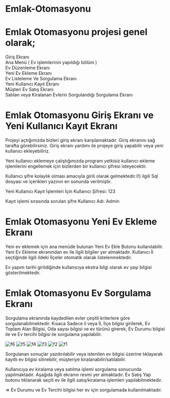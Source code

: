 # Emlak-Otomasyonu

# Emlak Otomasyonu projesi genel olarak;

Giriş Ekranı <br>
Ana Menü ( Ev işlemlerinin yapıldığı bölüm ) <br>
Ev Düzenleme Ekranı<br>
Yeni Ev Ekleme Ekranı<br>
Ev Listeleme Ve Sorgulama Ekranı<br>
Yeni Kullanıcı Kayıt Ekranı<br>
Müşteri Ev Satış Ekranı<br>
Satılan veya Kiralanan Evlerin Sorgulandığı Sorgulama Ekranı<br>

# Emlak Otomasyonu Giriş Ekranı ve Yeni Kullanıcı Kayıt Ekranı
Projeyi açtığımızda bizleri giriş ekranı karşılamaktadır. Giriş ekranını sağ tarafta görebilirsiniz. Giriş ekranı yardımı ile projeye giriş yapabilir veya yeni kullanıcı ekleyebiliriz.<br>

Yeni kullanıcı eklemeye çalıştığımızda program yetkisiz kullanıcı ekleme işlemlerini engellemek için bizlerden bir kullanıcı şifresi isteyecektir.<br>

Kullanıcı şifre kolaylık olması amacıyla girili olarak gelmektedir.(!) ilgili Sql dosyası ve içerikleri yazının en sonunda verilmiştir.<br>

Yeni Kullanıcı Kayıt İşlemleri İçin Kullanıcı Şifresi:  123<br>

Kayıt işlemi sırasında sorulan şifre Kullanıcı Adı: Admin<br>

# Emlak Otomasyonu Yeni Ev Ekleme Ekranı
Yeni ev eklemek için ana menüde bulunan Yeni Ev Ekle Butonu kullanılabilir. Yeni Ev Ekleme ekranından ev ile ilgili bilgiler yer almaktadır. Kullanıcı İl seçtiğinde ilgili ildeki İlçeler otomatik olarak listelenmektedir.<br>

Ev yapım tarihi girildiğinde kullanıcıya ekstra bilgi olarak ev yaşı bilgisi gösterilmektedir.<br>

# Emlak Otomasyonu Ev Sorgulama Ekranı
Sorgulama ekranında kaydedilen evler çeşitli kriterlere göre sorgulanabilmektedir. Kısaca Sadece il veya İl, İlçe bilgisi girilerek, Ev Toplam Alan Bilgisi, Oda sayısı bilgisi ve ev türünü girerek, Ev Durumu bilgisi ile ve Ev tercihi bilgisi ile sorgulama yapılabilir.<br>

![f6](https://github.com/ilkay07/EmlakTakip/assets/171794358/361af29d-6ba0-4f9f-92e7-add1936f3f84)
![f5](https://github.com/ilkay07/EmlakTakip/assets/171794358/86c01919-e516-4e15-92c6-4b379a453d17)
![f4](https://github.com/ilkay07/EmlakTakip/assets/171794358/4fbd0e38-c0d4-4ab3-8cf2-5f745aa96d73)
![f3](https://github.com/ilkay07/EmlakTakip/assets/171794358/a4b04b38-efb2-47b6-8ba9-6e5b1153dfe4)
![f2](https://github.com/ilkay07/EmlakTakip/assets/171794358/88964076-866a-4855-94f6-c78e295809bd)
![f1](https://github.com/ilkay07/EmlakTakip/assets/171794358/d0267a39-1c6f-42ea-9617-1f0a35838e89)

Sorgulanan sonuçlar yazdırılabilir veya istenilen ev bilgisi üzerine tıklayarak kayıtlı ev bilgisi silinebilir, müşteriye kiralanabilir/satılabilir.<br>

Kullanıcıya ev kiralama veya satılma işlemi sorgulama sonucunda yapılmaktadır. Aşağıda ilgili ekranın resmi yer almaktadır. Ev Satış Yap butonu tıklanarak seçili ev ile ilgili satış/kiralama işlemleri yapılabilmektedir.<br>

=> Ev Durumu ve Ev Tercihi bilgisi her ev için sorgulamada kullanılmaktadır.<br>
